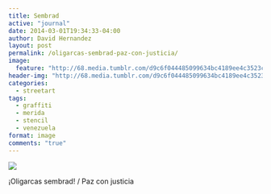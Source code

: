 ```yaml
---
title: Sembrad
active: "journal"
date: 2014-03-01T19:34:33-04:00
author: David Hernandez
layout: post
permalink: /oligarcas-sembrad-paz-con-justicia/
image:
  feature: "http://68.media.tumblr.com/d9c6f044485099634bc4189ee4c3523c/tumblr_n1rvpln3ZL1qzqummo1_1280.jpg"
header-img: "http://68.media.tumblr.com/d9c6f044485099634bc4189ee4c3523c/tumblr_n1rvpln3ZL1qzqummo1_1280.jpg"
categories:
  - streetart
tags:
  - graffiti
  - merida
  - stencil
  - venezuela
format: image
comments: "true"
---
```

<a href="http://68.media.tumblr.com/d9c6f044485099634bc4189ee4c3523c/tumblr_n1rvpln3ZL1qzqummo1_1280.jpg" class="popup"  title="Sembrad" data-caption="© 2014 by David Hernández"><img src="http://68.media.tumblr.com/d9c6f044485099634bc4189ee4c3523c/tumblr_n1rvpln3ZL1qzqummo1_1280.jpg"></a>

¡Oligarcas sembrad! / Paz con justicia
